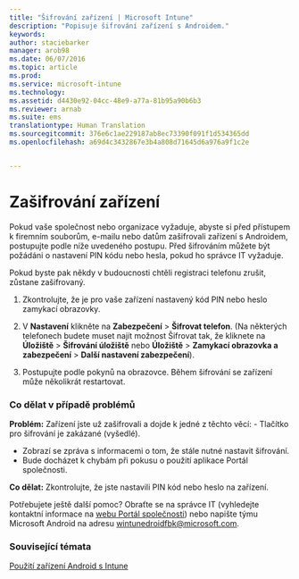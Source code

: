 ```yaml
---
title: "Šifrování zařízení | Microsoft Intune"
description: "Popisuje šifrování zařízení s Androidem."
keywords: 
author: staciebarker
manager: arob98
ms.date: 06/07/2016
ms.topic: article
ms.prod: 
ms.service: microsoft-intune
ms.technology: 
ms.assetid: d4430e92-04cc-48e9-a77a-81b95a90b6b3
ms.reviewer: arnab
ms.suite: ems
translationtype: Human Translation
ms.sourcegitcommit: 376e6c1ae229187ab8ec73390f091f1d534365dd
ms.openlocfilehash: a69d4c3432867e3b4a808d71645d6a976a9f1c2e


---
```



# Zašifrování zařízení

Pokud vaše společnost nebo organizace vyžaduje, abyste si před přístupem k firemním souborům, e-mailu nebo datům zašifrovali zařízení s Androidem, postupujte podle níže uvedeného postupu. Před šifrováním můžete být požádáni o nastavení PIN kódu nebo hesla, pokud ho správce IT vyžaduje.

Pokud byste pak někdy v budoucnosti chtěli registraci telefonu zrušit, zůstane zašifrovaný. 

1.  Zkontrolujte, že je pro vaše zařízení nastavený kód PIN nebo heslo zamykací obrazovky. 

2.  V **Nastavení** klikněte na **Zabezpečení** &gt; **Šifrovat telefon**.
    (Na některých telefonech budete muset najít možnost Šifrovat tak, že kliknete na **Úložiště** &gt; **Šifrování úložiště** nebo **Úložiště** &gt; **Zamykací obrazovka a zabezpečení** &gt; **Další nastavení zabezpečení**).

3.  Postupujte podle pokynů na obrazovce. Během šifrování se zařízení může několikrát restartovat.

### Co dělat v případě problémů
**Problém:** Zařízení jste už zašifrovali a dojde k jedné z těchto věcí: - Tlačítko pro šifrování je zakázané (vyšedlé).
- Zobrazí se zpráva s informacemi o tom, že stále nutné nastavit šifrování.
- Bude docházet k chybám při pokusu o použití aplikace Portál společnosti.

**Co dělat:** Zkontrolujte, že jste nastavili PIN kód nebo heslo na zařízení.

Potřebujete ještě další pomoc? Obraťte se na správce IT (vyhledejte kontaktní informace na [webu Portál společnosti](http://portal.manage.microsoft.com)) nebo napište týmu Microsoft Android na adresu wintunedroidfbk@microsoft.com.

### Související témata
[Použití zařízení Android s Intune](using-your-android-device-with-intune.md)




<!--HONumber=Jul16_HO3-->


